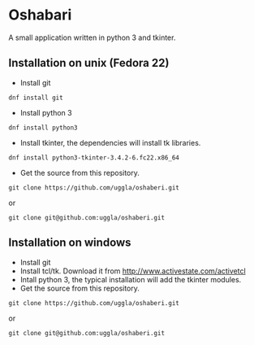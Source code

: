 # Oshabari

A small application written in python 3 and tkinter.

## Installation on unix (Fedora 22)
* Install git
```
dnf install git
```
* Install python 3
```
dnf install python3
```
* Install tkinter, the dependencies will install tk libraries.
```
dnf install python3-tkinter-3.4.2-6.fc22.x86_64
```
* Get the source from this repository.
```
git clone https://github.com/uggla/oshaberi.git
```
or
```
git clone git@github.com:uggla/oshaberi.git
```

## Installation on windows
* Install git
* Install tcl/tk. Download it from http://www.activestate.com/activetcl
* Intall python 3, the typical installation will add the tkinter modules.
* Get the source from this repository.
```
git clone https://github.com/uggla/oshaberi.git
```
or
```
git clone git@github.com:uggla/oshaberi.git
```

